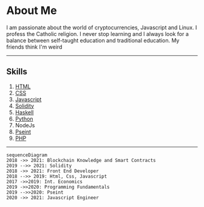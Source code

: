 # About Me
I am passionate about the world of cryptocurrencies, Javascript and Linux. I profess the Catholic religion. I never stop learning and I always look for a balance between self-taught education and traditional education. My friends think  I'm weird

------------

## Skills

1. [ HTML](https://github.com/nicoarkano/cv " HTML")
2. [CSS](https://github.com/nicoarkano/santaclara "CSS")
3. [Javascript](https://github.com/nicoarkano/Javascript "Javascript")
4. [Solidity](https://github.com/nicoarkano/smartcontract "Solidity")
5. [ Haskell](https://github.com/nicoarkano/haskell " Haskell")
6. [Python](http://github.com/nicoarkano/blockchain "Python")
7. NodeJs
8. [Pseint](https://github.com/nicoarkano/pseint "Pseint")
9. [PHP](https://github.com/nicoarkano/php "PHP")

-----


``````mermaid
sequenceDiagram
2018 ->> 2021: Blockchain Knowledge and Smart Contracts
2019 -->> 2021: Solidity
2018 ->> 2021: Front End Developer
2018 -->> 2019: Html, Css, Javascript
2017 ->>2019: Int. Economics
2019 ->>2020: Programming Fundamentals
2019 -->>2020: Pseint
2020 ->> 2021: Javascript Engineer 


